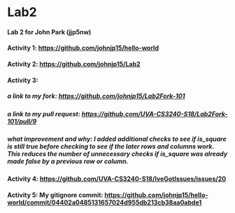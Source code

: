 # Lab2
#### Lab 2 for John Park (jjp5nw)

#### Activity 1: https://github.com/johnjp15/hello-world

#### Activity 2: https://github.com/johnjp15/Lab2

#### Activity 3:

##### a link to my fork: https://github.com/johnjp15/Lab2Fork-101
 
##### a link to my pull request: https://github.com/UVA-CS3240-S18/Lab2Fork-101/pull/9
  
##### what improvement and why: I added additional checks to see if is_square is still true before checking to see if the later rows and columns work. This reduces the number of unnecessary checks if is_square was already made false by a previous row or column.


#### Activity 4: https://github.com/UVA-CS3240-S18/IveGotIssues/issues/20

#### Activity 5: My gitignore commit: https://github.com/johnjp15/hello-world/commit/04402a0485131657024d955db213cb38aa0abde1

